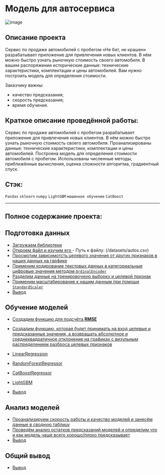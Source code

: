 # Модель для автосервиса
![image](https://user-images.githubusercontent.com/76148212/122681765-a67c6280-d1fe-11eb-9d0d-2a3da9879769.png)


## Описание проекта

Сервис по продаже автомобилей с пробегом «Не бит, не крашен» разрабатывает приложение для привлечения новых клиентов. В нём можно быстро узнать рыночную стоимость своего автомобиля. В вашем распоряжении исторические данные: технические характеристики, комплектации и цены автомобилей. Вам нужно построить модель для определения стоимости. 

Заказчику важны:

- качество предсказания;
- скорость предсказания;
- время обучения.
## Краткое описание проведённой работы:
> 
Сервис по продаже автомобилей с пробегом разрабатывает приложение для привлечения новых клиентов. В нём можно быстро узнать рыночную стоимость своего автомобиля. 
Проанализированы данные: технические характеристики, комплектации и цены автомобилей. Построена модель для определения стоимости автомобиля с пробегом.
Использованы численные методы, приближённые вычисления, оценка сложности алгоритма, градиентный спуск.
## Стэк:
`Pandas`
`sklearn`
`numpy`
`LightGBM`
`машинное обучение`
`CatBoost`

----
## Полное содержание проекта:



## Подготовка данных
   * <a href='#step_1'> Загружаем библиотеки </a>
   * <a href='#step_1'> Откроем файл и изучим его </a>
          - Путь к файлу: (/datasets/autos.csv)
   * <a href='#step_1.1'> Просмотим зависимотсть целевого значения от других признаков в наших данных на гарфике </a>
   * <a href='#step_1.1.1'>Применим кодирование текстовых данных в категориальные цифровые значения методом `OrdinalEncoder`</a>
   * <a href='#step_1.2'> Разделим данные на тренировочную выборку и целевой признак </a>
   * <a href='#step_1.3'> Применим масштабирование к нашим данным при помощи `StandardScaler`</a>
   * <a href='#step_1.end'> Вывод </a>

## Обучение моделей
   * <a href='#step_2.1'> Создадим функцию для подсчёта **RMSE** </a>
   * <a href='#step_2.1'> Создадим функцию, которая будет принимать на вход целевые и предсказанные значения, а возвращать абсолютное и среднеквадратичное отклонение на графиках с визульным распределением разброса целевых признаков </a>
   * <a href='#step_2.1'> LinearRegression </a>
   * <a href='#step_2.2'>RandomForestRegressor</a>
   * <a href='#step_2.3'> CatBoostRegressor </a>
   * <a href='#step_2.4'> LightGBM  </a>
  
   * <a href='#step_2.end'> Вывод </a>   
   
   
## Анализ моделей
   * <a href='#step_3'>Проанализируем скорость работы и качество моделей и занесём данные в сводную таблицу </a>
   * <a href='#step_3.2'>Проведём анализ остатков предсказаний моделей и определим что и как модель чаще всего хорошо/плохо предсказывает</a>
   * <a href='#step_3.3'>Вывод</a>
   
## Общий вывод   
   * <a href='#step_3.end'> Вывод </a>
